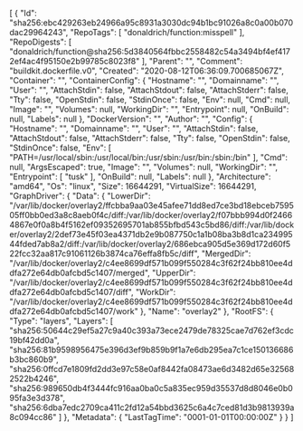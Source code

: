 [
{
"Id": "sha256:ebc429263eb24966a95c8931a3030dc94b1bc91026a8c0a00b070dac29964243",
"RepoTags": [
"donaldrich/function:misspell"
],
"RepoDigests": [
"donaldrich/function@sha256:5d3840564fbbc2558482c54a3494bf4ef4172ef4ac4f95150e2b99785c8023f8"
],
"Parent": "",
"Comment": "buildkit.dockerfile.v0",
"Created": "2020-08-12T06:36:09.700685067Z",
"Container": "",
"ContainerConfig": {
"Hostname": "",
"Domainname": "",
"User": "",
"AttachStdin": false,
"AttachStdout": false,
"AttachStderr": false,
"Tty": false,
"OpenStdin": false,
"StdinOnce": false,
"Env": null,
"Cmd": null,
"Image": "",
"Volumes": null,
"WorkingDir": "",
"Entrypoint": null,
"OnBuild": null,
"Labels": null
},
"DockerVersion": "",
"Author": "",
"Config": {
"Hostname": "",
"Domainname": "",
"User": "",
"AttachStdin": false,
"AttachStdout": false,
"AttachStderr": false,
"Tty": false,
"OpenStdin": false,
"StdinOnce": false,
"Env": [
"PATH=/usr/local/sbin:/usr/local/bin:/usr/sbin:/usr/bin:/sbin:/bin"
],
"Cmd": null,
"ArgsEscaped": true,
"Image": "",
"Volumes": null,
"WorkingDir": "",
"Entrypoint": [
"tusk"
],
"OnBuild": null,
"Labels": null
},
"Architecture": "amd64",
"Os": "linux",
"Size": 16644291,
"VirtualSize": 16644291,
"GraphDriver": {
"Data": {
"LowerDir": "/var/lib/docker/overlay2/ffcbba9aa03e45afee71dd8ed7ce3bd18ebceb759505ff0bb0ed3a8c8aeb0f4c/diff:/var/lib/docker/overlay2/f07bbb994d0f24664867e0f0a8b4f5162ef09352695701ab855bfbd543c5bd86/diff:/var/lib/docker/overlay2/2def73e45f03ea4371db2e9b087750c1a1b08ba3b8d1ca23499544fded7ab8a2/diff:/var/lib/docker/overlay2/686ebca905d5e369d172d60f522fcc32aa817c91061126b3874ca76effa8fb5c/diff",
"MergedDir": "/var/lib/docker/overlay2/c4ee8699df571b099f550284c3f62f24bb810ee4ddfa272e64db0afcbd5c1407/merged",
"UpperDir": "/var/lib/docker/overlay2/c4ee8699df571b099f550284c3f62f24bb810ee4ddfa272e64db0afcbd5c1407/diff",
"WorkDir": "/var/lib/docker/overlay2/c4ee8699df571b099f550284c3f62f24bb810ee4ddfa272e64db0afcbd5c1407/work"
},
"Name": "overlay2"
},
"RootFS": {
"Type": "layers",
"Layers": [
"sha256:50644c29ef5a27c9a40c393a73ece2479de78325cae7d762ef3cdc19bf42dd0a",
"sha256:81b9598956475e396d3ef9b859b9f1a7e6db295ea7c1ce150136686b3bc860b9",
"sha256:0ffcd7e1809fd2dd3e97c58e0af8442fa08473ae6d3482d65e325682522b4246",
"sha256:989650db4f3444fc916aa0ba0c5a835ec959d35537d8d8046e0b095fa3e3d378",
"sha256:6dba7edc2709ca411c2fd12a54bbd3625c6a4c7ced81d3b9813939a8c094cc86"
]
},
"Metadata": {
"LastTagTime": "0001-01-01T00:00:00Z"
}
}
]
